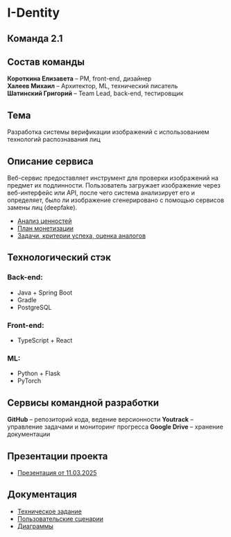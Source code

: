 # I-Dentity

Команда 2.1
---

## Состав команды
**Короткина Елизавета** – PM, front-end, дизайнер  
**Халеев Михаил** – Архитектор, ML, технический писатель  
**Шатинский Григорий** – Team Lead, back-end, тестировщик  

## Тема
Разработка системы верификации изображений с использованием технологий распознавания лиц

## Описание сервиса
Веб-сервис предоставляет инструмент для проверки изображений на предмет их подлинности. Пользователь загружает изображение через веб-интерфейс или API, после чего система анализирует его и определяет, 
было ли изображение сгенерировано с помощью сервисов замены лиц (deepfake).

- [Анализ ценностей](https://docs.google.com/document/d/1MNwnLdAdG4i-S4AMClaMrivq3-2aYdjF/edit?usp=sharing&ouid=102765327179601527757&rtpof=true&sd=true)
- [План монетизации](https://docs.google.com/document/d/1MdqtDoJr9HMTL9jKQ2fytRDsEadM3w7X8ldR3p99v-w/edit?usp=sharing)
- [Задачи, критерии успеха, оценка аналогов](https://docs.google.com/document/d/1plJtFNoeN6gPUMEwK4i-L-eYeZuEPvj5iSiSfa3qTKE/edit?usp=sharing)

## Технологический стэк

### Back-end:
- Java + Spring Boot
- Gradle
- PostgreSQL

### Front-end:
- TypeScript + React

### ML:
- Python + Flask
- PyTorch

## Сервисы командной разработки

**GitHub** – репозиторий кода, ведение версионности
**Youtrack** – управление задачами и мониторинг прогресса
**Google Drive** – хранение документации

## Презентации проекта
- [Презентация от 11.03.2025](https://docs.google.com/presentation/d/1KuXo3A5-GTrGddpVIGYMCE7j-lRlpFj0/edit?usp=sharing&ouid=102765327179601527757&rtpof=true&sd=true)

## Документация

- [Техническое задание](https://docs.google.com/document/d/1pC21tLNzywCFlwdnlI7b7wh2c5eUvwDM/edit?)
- [Пользовательские сценарии]()
- [Диаграммы](https://docs.google.com/document/d/147dj3D8f_QHEMbtbBLfUxsco8Pg0R3Uu2-xcEKSG48E/edit?usp=sharing)
